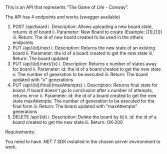 This is an API that represents “The Game of Life - Conway”.

The API has 4 endpoints and works (swagger available)

1. POST /api/board 
    i. Description: Allows uploading a new board state, returns id of board
    ii. Parameter: New Board to create (Example: [[1],[1]])
    iii. Return: The id of new board created to be used in the others endpoints
2. PUT /api/{id}/next
    i. Description: Returns the new state of an existing board
    ii. Parameter: the id of a board created to get the new state
    iii. Return: The board updated
3. PUT /api/{id}/next/{x}
    i. Description: Returns x number of states away for board
    ii. Parameter: 
                id: the id of a board created to get the new state
                x: The number of generation to be executed
    iii. Return: The board updated with "x" generations
4. PUT /api/{id}/final/{maxAttempts} 
    i. Description: Returns final state for board. If board doesn't go to conclusion after x number of attempts, returns error
    ii. Parameter: 
            id: the id of a board created to get the new state
            maxAttempts: The number of generation to be executed for the final form
    iii. Return: The board updated with "maxAttempts" generations
5. DELETE /api/{id}
    i. Description: Delete the board by Id
    ii. id: the id of a board created to get the new state
    iii. Return: OK-200
    
Requirements:

You need to have .NET 7 SDK installed in the chosen server environment to work.